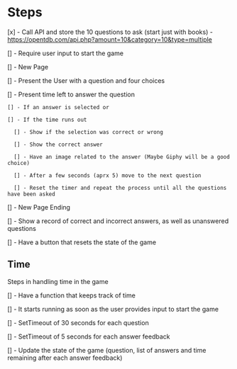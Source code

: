 # Steps

[x] - Call API and store the 10 questions to ask (start just with books)
    - https://opentdb.com/api.php?amount=10&category=10&type=multiple

[] - Require user input to start the game

[] - New Page  

  [] - Present the User with a question and four choices

  [] - Present time left to answer the question

    [] - If an answer is selected or

    [] - If the time runs out

      [] - Show if the selection was correct or wrong

      [] - Show the correct answer

      [] - Have an image related to the answer (Maybe Giphy will be a good choice)

      [] - After a few seconds (aprx 5) move to the next question

      [] - Reset the timer and repeat the process until all the questions have been asked

[] - New Page Ending

  [] - Show a record of correct and incorrect answers, as well as unanswered questions

  [] - Have a button that resets the state of the game

## Time

Steps in handling time in the game

[] - Have a function that keeps track of time

[] - It starts running as soon as the user provides input to start the game

[] - SetTimeout of 30 seconds for each question

[] - SetTimeout of 5 seconds for each answer feedback

[] - Update the state of the game (question, list of answers and time remaining after each answer feedback)
